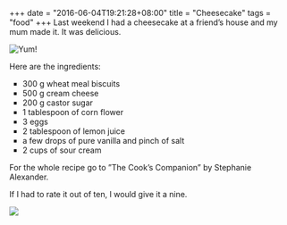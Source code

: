 +++
date = "2016-06-04T19:21:28+08:00"
title = "Cheesecake"
tags = "food"
+++
Last weekend  I had a cheesecake at a friend’s house and my mum made it. It was delicious.

![Yum!](/img/eating_cheesecake.jpg)

Here are the ingredients:

<ul type="square">
    <li>300 g wheat meal biscuits</li>
    <li>500 g cream cheese</li>
    <li>200 g castor sugar</li>
    <li>1 tablespoon of corn flower</li>
    <li>3 eggs</li>
    <li>2 tablespoon of lemon juice</li>
    <li>a few drops of pure vanilla and pinch of salt</li>
    <li>2 cups of sour cream</li>
</ul>

For the whole recipe go to ”The Cook’s Companion” by Stephanie Alexander.

If I had to rate it out of ten, I would give it a nine.  

![](/img/cheesecake.jpg)
